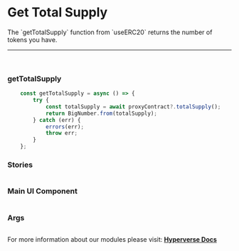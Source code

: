 # Get Total Supply

<p> The `getTotalSupply` function from `useERC20` returns the number of tokens you have. </p>

---

<br>

### getTotalSupply

```jsx
	const getTotalSupply = async () => {
		try {
			const totalSupply = await proxyContract?.totalSupply();
			return BigNumber.from(totalSupply);
		} catch (err) {
			errors(err);
			throw err;
		}
	};
```

### Stories

```jsx

```

### Main UI Component

```jsx

```

### Args

```jsx

```

For more information about our modules please visit: [**Hyperverse Docs**](https://docs.hyperverse.dev)
